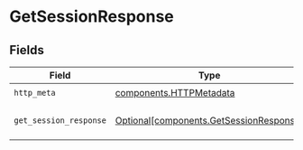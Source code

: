 # GetSessionResponse


## Fields

| Field                                                                                    | Type                                                                                     | Required                                                                                 | Description                                                                              |
| ---------------------------------------------------------------------------------------- | ---------------------------------------------------------------------------------------- | ---------------------------------------------------------------------------------------- | ---------------------------------------------------------------------------------------- |
| `http_meta`                                                                              | [components.HTTPMetadata](../../models/components/httpmetadata.md)                       | :heavy_check_mark:                                                                       | N/A                                                                                      |
| `get_session_response`                                                                   | [Optional[components.GetSessionResponse]](../../models/components/getsessionresponse.md) | :heavy_minus_sign:                                                                       | GetSession 200 response                                                                  |